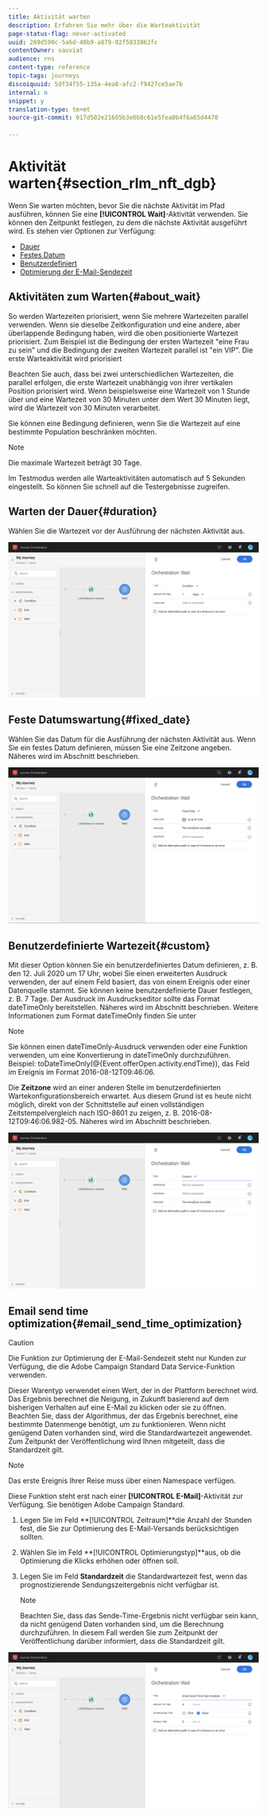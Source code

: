 ```yaml
---
title: Aktivität warten
description: Erfahren Sie mehr über die Warteaktivität
page-status-flag: never-activated
uuid: 269d590c-5a6d-40b9-a879-02f5033863fc
contentOwner: sauviat
audience: rns
content-type: reference
topic-tags: journeys
discoiquuid: 5df34f55-135a-4ea8-afc2-f9427ce5ae7b
internal: n
snippet: y
translation-type: tm+mt
source-git-commit: 017d502e21605b3e0b8c61e5fea0b4f6a65d4470

---
```



# Aktivität warten{#section_rlm_nft_dgb}

Wenn Sie warten möchten, bevor Sie die nächste Aktivität im Pfad ausführen, können Sie eine **[!UICONTROL Wait]**-Aktivität verwenden. Sie können den Zeitpunkt festlegen, zu dem die nächste Aktivität ausgeführt wird. Es stehen vier Optionen zur Verfügung:

* [Dauer](#duration)
* [Festes Datum](#fixed_date)
* [Benutzerdefiniert](#custom)
* [Optimierung der E-Mail-Sendezeit](#email_send_time_optimization)

## Aktivitäten zum Warten{#about_wait}

So werden Wartezeiten priorisiert, wenn Sie mehrere Wartezeiten parallel verwenden. Wenn sie dieselbe Zeitkonfiguration und eine andere, aber überlappende Bedingung haben, wird die oben positionierte Wartezeit priorisiert. Zum Beispiel ist die Bedingung der ersten Wartezeit &quot;eine Frau zu sein&quot; und die Bedingung der zweiten Wartezeit parallel ist &quot;ein VIP&quot;. Die erste Warteaktivität wird priorisiert

Beachten Sie auch, dass bei zwei unterschiedlichen Wartezeiten, die parallel erfolgen, die erste Wartezeit unabhängig von ihrer vertikalen Position priorisiert wird. Wenn beispielsweise eine Wartezeit von 1 Stunde über und eine Wartezeit von 30 Minuten unter dem Wert 30 Minuten liegt, wird die Wartezeit von 30 Minuten verarbeitet.

Sie können eine Bedingung definieren, wenn Sie die Wartezeit auf eine bestimmte Population beschränken möchten.

>[!NOTE]
>
>Die maximale Wartezeit beträgt 30 Tage.
>
>Im Testmodus werden alle Warteaktivitäten automatisch auf 5 Sekunden eingestellt. So können Sie schnell auf die Testergebnisse zugreifen.

## Warten der Dauer{#duration}

Wählen Sie die Wartezeit vor der Ausführung der nächsten Aktivität aus.

![](../assets/journey55.png)

## Feste Datumswartung{#fixed_date}

Wählen Sie das Datum für die Ausführung der nächsten Aktivität aus. Wenn Sie ein festes Datum definieren, müssen Sie eine Zeitzone angeben. Näheres wird im Abschnitt [](../building-journeys/timezone-management.md) beschrieben.

![](../assets/journey56.png)

## Benutzerdefinierte Wartezeit{#custom}

Mit dieser Option können Sie ein benutzerdefiniertes Datum definieren, z. B. den 12. Juli 2020 um 17 Uhr, wobei Sie einen erweiterten Ausdruck verwenden, der auf einem Feld basiert, das von einem Ereignis oder einer Datenquelle stammt. Sie können keine benutzerdefinierte Dauer festlegen, z. B. 7 Tage. Der Ausdruck im Ausdruckseditor sollte das Format dateTimeOnly bereitstellen. Näheres wird im Abschnitt [](../expression/expressionadvanced.md) beschrieben. Weitere Informationen zum Format dateTimeOnly finden Sie unter [](../expression/data-types.md)

>[!NOTE]
>
>Sie können einen dateTimeOnly-Ausdruck verwenden oder eine Funktion verwenden, um eine Konvertierung in dateTimeOnly durchzuführen. Beispiel: toDateTimeOnly(@{Event.offerOpen.activity.endTime}), das Feld im Ereignis im Format 2016-08-12T09:46:06.
>
>Die **Zeitzone** wird an einer anderen Stelle im benutzerdefinierten Wartekonfigurationsbereich erwartet. Aus diesem Grund ist es heute nicht möglich, direkt von der Schnittstelle auf einen vollständigen Zeitstempelvergleich nach ISO-8601 zu zeigen, z. B. 2016-08-12T09:46:06.982-05. Näheres wird im Abschnitt [](../building-journeys/timezone-management.md) beschrieben.

![](../assets/journey57.png)

## Email send time optimization{#email_send_time_optimization}

>[!CAUTION]
>
>Die Funktion zur Optimierung der E-Mail-Sendezeit steht nur Kunden zur Verfügung, die die Adobe Campaign Standard Data Service-Funktion verwenden.

Dieser Warentyp verwendet einen Wert, der in der Plattform berechnet wird. Das Ergebnis berechnet die Neigung, in Zukunft basierend auf dem bisherigen Verhalten auf eine E-Mail zu klicken oder sie zu öffnen. Beachten Sie, dass der Algorithmus, der das Ergebnis berechnet, eine bestimmte Datenmenge benötigt, um zu funktionieren. Wenn nicht genügend Daten vorhanden sind, wird die Standardwartezeit angewendet. Zum Zeitpunkt der Veröffentlichung wird Ihnen mitgeteilt, dass die Standardzeit gilt.

>[!NOTE]
>
>Das erste Ereignis Ihrer Reise muss über einen Namespace verfügen.
>
>Diese Funktion steht erst nach einer **[!UICONTROL E-Mail]**-Aktivität zur Verfügung. Sie benötigen Adobe Campaign Standard.

1. Legen Sie im Feld **[!UICONTROL Zeitraum]**die Anzahl der Stunden fest, die Sie zur Optimierung des E-Mail-Versands berücksichtigen sollten.
1. Wählen Sie im Feld **[!UICONTROL Optimierungstyp]**aus, ob die Optimierung die Klicks erhöhen oder öffnen soll.
1. Legen Sie im Feld **Standardzeit** die Standardwartezeit fest, wenn das prognostizierende Sendungszeitergebnis nicht verfügbar ist.

   >[!NOTE]
   >
   >Beachten Sie, dass das Sende-Time-Ergebnis nicht verfügbar sein kann, da nicht genügend Daten vorhanden sind, um die Berechnung durchzuführen. In diesem Fall werden Sie zum Zeitpunkt der Veröffentlichung darüber informiert, dass die Standardzeit gilt.

![](../assets/journey57bis.png)
